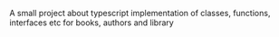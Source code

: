 A small project about typescript implementation of classes, functions, interfaces etc for books, authors and library
